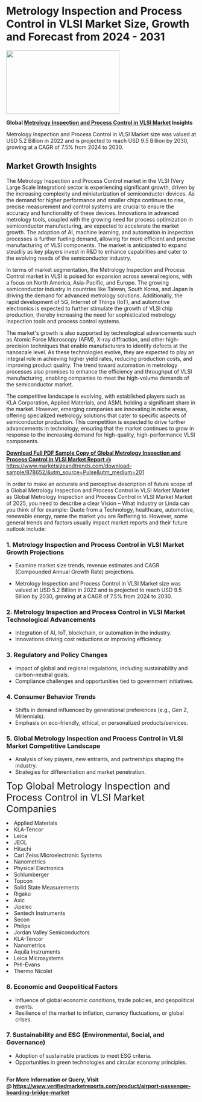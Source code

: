 <H1>Metrology Inspection and Process Control in VLSI Market Size, Growth and Forecast from 2024 - 2031</H1><img class="aligncenter size-medium wp-image-584254" src="https://thirdeyenews.in/wp-content/uploads/2024/09/Global-Market-Research-300x168.jpeg" alt="" width="300" height="168" /><p><strong>Global&nbsp;<a href="https://www.marketsizeandtrends.com/download-sample/878652/&amp;utm_source=Pulse&amp;utm_medium=201">Metrology Inspection and Process Control in VLSI Market</a> Insights</strong></p><p>Metrology Inspection and Process Control in VLSI Market size was valued at USD 5.2 Billion in 2022 and is projected to reach USD 9.5 Billion by 2030, growing at a CAGR of 7.5% from 2024 to 2030.</p><p><h2>Market Growth Insights</h2> <p>The Metrology Inspection and Process Control market in the VLSI (Very Large Scale Integration) sector is experiencing significant growth, driven by the increasing complexity and miniaturization of semiconductor devices. As the demand for higher performance and smaller chips continues to rise, precise measurement and control systems are crucial to ensure the accuracy and functionality of these devices. Innovations in advanced metrology tools, coupled with the growing need for process optimization in semiconductor manufacturing, are expected to accelerate the market growth. The adoption of AI, machine learning, and automation in inspection processes is further fueling demand, allowing for more efficient and precise manufacturing of VLSI components. The market is anticipated to expand steadily as key players invest in R&D to enhance capabilities and cater to the evolving needs of the semiconductor industry.</p> <p><a href="#"></a></p> <p>In terms of market segmentation, the Metrology Inspection and Process Control market in VLSI is poised for expansion across several regions, with a focus on North America, Asia-Pacific, and Europe. The growing semiconductor industry in countries like Taiwan, South Korea, and Japan is driving the demand for advanced metrology solutions. Additionally, the rapid development of 5G, Internet of Things (IoT), and automotive electronics is expected to further stimulate the growth of VLSI chip production, thereby increasing the need for sophisticated metrology inspection tools and process control systems.</p> <p>The market's growth is also supported by technological advancements such as Atomic Force Microscopy (AFM), X-ray diffraction, and other high-precision techniques that enable manufacturers to identify defects at the nanoscale level. As these technologies evolve, they are expected to play an integral role in achieving higher yield rates, reducing production costs, and improving product quality. The trend toward automation in metrology processes also promises to enhance the efficiency and throughput of VLSI manufacturing, enabling companies to meet the high-volume demands of the semiconductor market.</p> <p>The competitive landscape is evolving, with established players such as KLA Corporation, Applied Materials, and ASML holding a significant share in the market. However, emerging companies are innovating in niche areas, offering specialized metrology solutions that cater to specific aspects of semiconductor production. This competition is expected to drive further advancements in technology, ensuring that the market continues to grow in response to the increasing demand for high-quality, high-performance VLSI components.</p> <p><a href="#"></p><p><span class=""><strong>Download Full PDF Sample Copy of Global Metrology Inspection and Process Control in VLSI Market Report</strong> @ <a href="https://www.marketsizeandtrends.com/download-sample/878652/&amp;utm_source=Pulse&amp;utm_medium=201" target="_blank">https://www.marketsizeandtrends.com/download-sample/878652/&amp;utm_source=Pulse&amp;utm_medium=201</a></span></p><p>In order to make an accurate and perceptive description of future scope of a Global&nbsp;Metrology Inspection and Process Control in VLSI Market Market as Global&nbsp;Metrology Inspection and Process Control in VLSI Market Market of 2025, you need to describe a clear Vision &ndash; What Industry or Linda can you think of for example: Quote from a Technology, healthcare, automotive, renewable energy, name the market you are Reffering to. However, some general trends and factors usually impact market reports and their future outlook include:</p><h3>1.&nbsp;<strong>Metrology Inspection and Process Control in VLSI Market Growth Projections</strong></h3><ul><li>Examine market size trends, revenue estimates and CAGR (Compounded Annual Growth Rate) projections.</li><li><p>Metrology Inspection and Process Control in VLSI Market size was valued at USD 5.2 Billion in 2022 and is projected to reach USD 9.5 Billion by 2030, growing at a CAGR of 7.5% from 2024 to 2030.</p></li></ul><h3>2.&nbsp;<strong>Metrology Inspection and Process Control in VLSI Market Technological Advancements</strong></h3><ul><li>Integration of AI, IoT, blockchain, or automation in the industry.</li><li>Innovations driving cost reductions or improving efficiency.</li></ul><h3>3.&nbsp;<strong>Regulatory and Policy Changes</strong></h3><ul><li>Impact of global and regional regulations, including sustainability and carbon-neutral goals.</li><li>Compliance challenges and opportunities tied to government initiatives.</li></ul><h3>4.&nbsp;<strong>Consumer Behavior Trends</strong></h3><ul><li>Shifts in demand influenced by generational preferences (e.g., Gen Z, Millennials).</li><li>Emphasis on eco-friendly, ethical, or personalized products/services.</li></ul><h3>5.&nbsp;<strong>Global Metrology Inspection and Process Control in VLSI Market Competitive Landscape</strong></h3><ul><li>Analysis of key players, new entrants, and partnerships shaping the industry.</li><li>Strategies for differentiation and market penetration.</li></ul><p data-pm-slice="1 1 []"><span style="color: inherit; font-family: inherit; font-size: 25px;">Top Global Metrology Inspection and Process Control in VLSI Market Companies</span></p><div class="" data-test-id=""><p><li>Applied Materials</li><li> KLA-Tencor</li><li> Leica</li><li> JEOL</li><li> Hitachi</li><li> Carl Zeiss Microelectronic Systems</li><li> Nanometrics</li><li> Physical Electronics</li><li> Schlumberger</li><li> Topcon</li><li> Solid State Measurements</li><li> Rigaku</li><li> Axic</li><li> Jipelec</li><li> Sentech Instruments</li><li> Secon</li><li> Philips</li><li> Jordan Valley Semiconductors</li><li> KLA-Tencor</li><li> Nanometrics</li><li> Aquila Instruments</li><li> Leica Microsystems</li><li> PHI-Evans</li><li> Thermo Nicolet</li></p></div><h3>6.&nbsp;<strong>Economic and Geopolitical Factors</strong></h3><ul><li>Influence of global economic conditions, trade policies, and geopolitical events.</li><li>Resilience of the market to inflation, currency fluctuations, or global crises.</li></ul><h3>7.&nbsp;<strong>Sustainability and ESG (Environmental, Social, and Governance)</strong></h3><ul><li>Adoption of sustainable practices to meet ESG criteria.</li><li>Opportunities in green technologies and circular economy principles.</li></ul><h2><strong style="font-size: 14px;">For More Information or Query, Visit @&nbsp;</strong><a style="background-color: #ffffff; font-size: 14px;" href="https://www.marketsizeandtrends.com/report/metrology-inspection-and-process-control-in-vlsi-market/" target="_blank">https://www.verifiedmarketreports.com/product/airport-passenger-boarding-bridge-market</a></h2>
